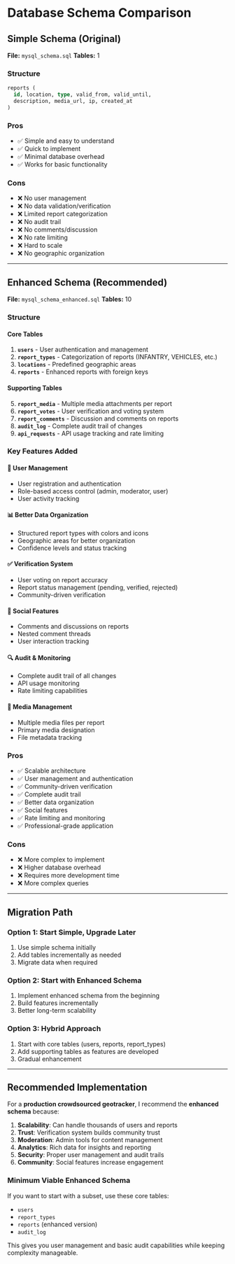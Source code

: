 # Database Schema Comparison

## Simple Schema (Original)
**File:** `mysql_schema.sql`
**Tables:** 1

### Structure
```sql
reports (
  id, location, type, valid_from, valid_until, 
  description, media_url, ip, created_at
)
```

### Pros
- ✅ Simple and easy to understand
- ✅ Quick to implement
- ✅ Minimal database overhead
- ✅ Works for basic functionality

### Cons
- ❌ No user management
- ❌ No data validation/verification
- ❌ Limited report categorization
- ❌ No audit trail
- ❌ No comments/discussion
- ❌ No rate limiting
- ❌ Hard to scale
- ❌ No geographic organization

---

## Enhanced Schema (Recommended)
**File:** `mysql_schema_enhanced.sql`
**Tables:** 10

### Structure

#### Core Tables
1. **`users`** - User authentication and management
2. **`report_types`** - Categorization of reports (INFANTRY, VEHICLES, etc.)
3. **`locations`** - Predefined geographic areas
4. **`reports`** - Enhanced reports with foreign keys

#### Supporting Tables
5. **`report_media`** - Multiple media attachments per report
6. **`report_votes`** - User verification and voting system
7. **`report_comments`** - Discussion and comments on reports
8. **`audit_log`** - Complete audit trail of changes
9. **`api_requests`** - API usage tracking and rate limiting

### Key Features Added

#### 🔐 User Management
- User registration and authentication
- Role-based access control (admin, moderator, user)
- User activity tracking

#### 📊 Better Data Organization
- Structured report types with colors and icons
- Geographic areas for better organization
- Confidence levels and status tracking

#### ✅ Verification System
- User voting on report accuracy
- Report status management (pending, verified, rejected)
- Community-driven verification

#### 💬 Social Features
- Comments and discussions on reports
- Nested comment threads
- User interaction tracking

#### 🔍 Audit & Monitoring
- Complete audit trail of all changes
- API usage monitoring
- Rate limiting capabilities

#### 📁 Media Management
- Multiple media files per report
- Primary media designation
- File metadata tracking

### Pros
- ✅ Scalable architecture
- ✅ User management and authentication
- ✅ Community-driven verification
- ✅ Complete audit trail
- ✅ Better data organization
- ✅ Social features
- ✅ Rate limiting and monitoring
- ✅ Professional-grade application

### Cons
- ❌ More complex to implement
- ❌ Higher database overhead
- ❌ Requires more development time
- ❌ More complex queries

---

## Migration Path

### Option 1: Start Simple, Upgrade Later
1. Use simple schema initially
2. Add tables incrementally as needed
3. Migrate data when required

### Option 2: Start with Enhanced Schema
1. Implement enhanced schema from the beginning
2. Build features incrementally
3. Better long-term scalability

### Option 3: Hybrid Approach
1. Start with core tables (users, reports, report_types)
2. Add supporting tables as features are developed
3. Gradual enhancement

---

## Recommended Implementation

For a **production crowdsourced geotracker**, I recommend the **enhanced schema** because:

1. **Scalability**: Can handle thousands of users and reports
2. **Trust**: Verification system builds community trust
3. **Moderation**: Admin tools for content management
4. **Analytics**: Rich data for insights and reporting
5. **Security**: Proper user management and audit trails
6. **Community**: Social features increase engagement

### Minimum Viable Enhanced Schema
If you want to start with a subset, use these core tables:
- `users`
- `report_types` 
- `reports` (enhanced version)
- `audit_log`

This gives you user management and basic audit capabilities while keeping complexity manageable. 
